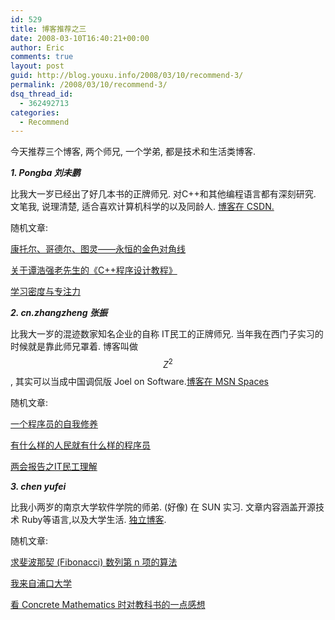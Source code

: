 ```yaml
---
id: 529
title: 博客推荐之三
date: 2008-03-10T16:40:21+00:00
author: Eric
comments: true
layout: post
guid: http://blog.youxu.info/2008/03/10/recommend-3/
permalink: /2008/03/10/recommend-3/
dsq_thread_id:
  - 362492713
categories:
  - Recommend
---
```

今天推荐三个博客, 两个师兄, 一个学弟, 都是技术和生活类博客.

**_1. Pongba 刘未鹏_**

比我大一岁已经出了好几本书的正牌师兄. 对C++和其他编程语言都有深刻研究. 文笔我, 说理清楚, 适合喜欢计算机科学的以及同龄人. <a href="http://blog.csdn.net/pongba" target="_blank">博客在 CSDN.</a>

随机文章:

<a href="http://blog.csdn.net/pongba/archive/2006/10/15/1336028.aspx" target="_blank">康托尔、哥德尔、图灵——永恒的金色对角线</a>

[关于谭浩强老先生的《C++程序设计教程》](http://blog.csdn.net/pongba/archive/2004/11/26/195052.aspx)

[学习密度与专注力](http://blog.csdn.net/pongba/archive/2007/05/24/1624382.aspx)

[](http://blog.csdn.net/pongba/archive/2007/05/24/1624382.aspx)
  
_**2. cn.zhangzheng 张振**_ 

比我大一岁的混迹数家知名企业的自称 IT民工的正牌师兄. 当年我在西门子实习的时候就是靠此师兄罩着. 博客叫做 $$Z^{2}$$, 其实可以当成中国调侃版 Joel on Software.<a href="http://cnzhangzhen.spaces.live.com/" target="_blank">博客在 MSN Spaces</a>

随机文章:[](http://cnzhangzhen.spaces.live.com/blog/cns%21C98C87A834D55FA0%211857.entry)

[一个程序员的自我修养](http://cnzhangzhen.spaces.live.com/blog/cns%21C98C87A834D55FA0%211857.entry)

[有什么样的人民就有什么样的程序员](http://cnzhangzhen.spaces.live.com/blog/cns%21C98C87A834D55FA0%211814.entry)[](http://cnzhangzhen.spaces.live.com/blog/cns%21C98C87A834D55FA0%211816.entry)

[两会报告之IT民工理解](http://cnzhangzhen.spaces.live.com/blog/cns%21C98C87A834D55FA0%211816.entry)

[](http://cnzhangzhen.spaces.live.com/blog/cns%21C98C87A834D55FA0%211816.entry)
  
 **_3. chen yufei_**

比我小两岁的南京大学软件学院的师弟. (好像) 在 SUN 实习. 文章内容涵盖开源技术 Ruby等语言,以及大学生活. [独立博客](http://chenyufei.name/blog/).

随机文章:

<a href="http://chenyufei.name/blog/2007-07-20/post-070720-190700-748/" rel="bookmark" title="Permanent Link to 求斐波那契 (Fibonacci) 数列第 n 项的算法">求斐波那契 (Fibonacci) 数列第 n 项的算法</a>

<a href="http://chenyufei.name/blog/2007-11-13/%e6%88%91%e6%9d%a5%e8%87%aa%e6%b5%a6%e5%8f%a3%e5%a4%a7%e5%ad%a6/" rel="bookmark" title="Permanent Link to 我来自浦口大学">我来自浦口大学</a>

<a href="http://chenyufei.name/blog/2007-10-23/post-071023-152116-625/" rel="bookmark" title="Permanent Link to 看 Concrete Mathematics 时对教科书的一点感想">看 Concrete Mathematics 时对教科书的一点感想</a>
